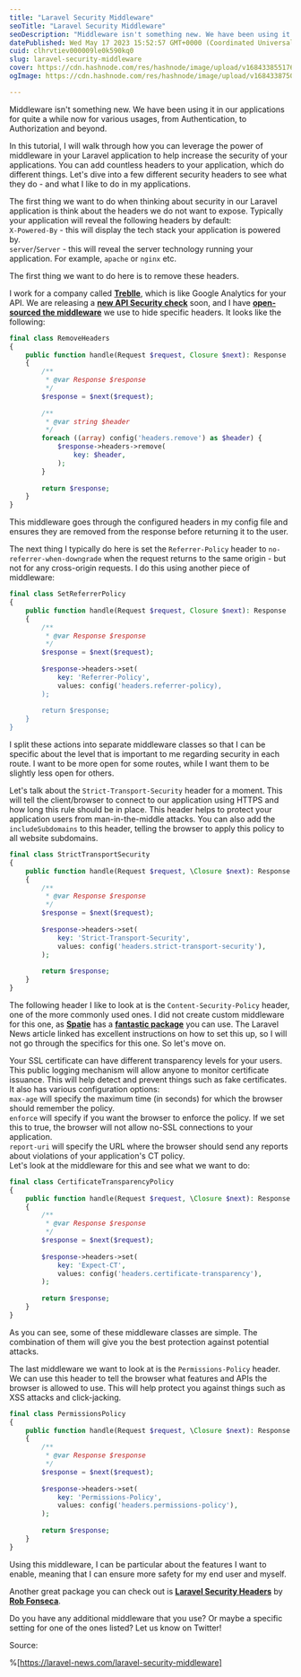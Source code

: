 ```yaml
---
title: "Laravel Security Middleware"
seoTitle: "Laravel Security Middleware"
seoDescription: "Middleware isn't something new. We have been using it in our applications for quite a while now for various usages, from Authentication to Authorization"
datePublished: Wed May 17 2023 15:52:57 GMT+0000 (Coordinated Universal Time)
cuid: clhrvtiev000009le0k590kq0
slug: laravel-security-middleware
cover: https://cdn.hashnode.com/res/hashnode/image/upload/v1684338551764/6d8dcecf-e94a-450c-8a48-d919c23773da.png
ogImage: https://cdn.hashnode.com/res/hashnode/image/upload/v1684338750733/de84b229-ec66-4f39-8bff-4c470e16548e.png

---
```


Middleware isn't something new. We have been using it in our applications for quite a while now for various usages, from Authentication, to Authorization and beyond.

In this tutorial, I will walk through how you can leverage the power of middleware in your Laravel application to help increase the security of your applications. You can add countless headers to your application, which do different things. Let's dive into a few different security headers to see what they do - and what I like to do in my applications.

The first thing we want to do when thinking about security in our Laravel application is think about the headers we do not want to expose. Typically your application will reveal the following headers by default:  
`X-Powered-By` - this will display the tech stack your application is powered by.  
`server`/`Server` - this will reveal the server technology running your application. For example, `apache` or `nginx` etc.

The first thing we want to do here is to remove these headers.

I work for a company called [**Treblle**](https://www.treblle.com/), which is like Google Analytics for your API. We are releasing a [**new API Security check**](https://www.treblle.com/features/api-security) soon, and I have [**open-sourced the middleware**](https://github.com/Treblle/security-headers) we use to hide specific headers. It looks like the following:

```php
final class RemoveHeaders
{
    public function handle(Request $request, Closure $next): Response
    {
        /**
         * @var Response $response
         */
        $response = $next($request);
 
        /**
         * @var string $header
         */
        foreach ((array) config('headers.remove') as $header) {
            $response->headers->remove(
                key: $header,
            );
        }
 
        return $response;
    }
}
```

This middleware goes through the configured headers in my config file and ensures they are removed from the response before returning it to the user.

The next thing I typically do here is set the `Referrer-Policy` header to `no-referrer-when-downgrade` when the request returns to the same origin - but not for any cross-origin requests. I do this using another piece of middleware:

```php
final class SetReferrerPolicy
{
    public function handle(Request $request, Closure $next): Response
    {
        /**
         * @var Response $response
         */
        $response = $next($request);
 
        $response->headers->set(
            key: 'Referrer-Policy',
            values: config('headers.referrer-policy),
        );
 
        return $response;
    }
}
```

I split these actions into separate middleware classes so that I can be specific about the level that is important to me regarding security in each route. I want to be more open for some routes, while I want them to be slightly less open for others.

Let's talk about the `Strict-Transport-Security` header for a moment. This will tell the client/browser to connect to our application using HTTPS and how long this rule should be in place. This header helps to protect your application users from man-in-the-middle attacks. You can also add the `includeSubdomains` to this header, telling the browser to apply this policy to all website subdomains.

```php
final class StrictTransportSecurity
{
    public function handle(Request $request, \Closure $next): Response
    {
        /**
         * @var Response $response
         */
        $response = $next($request);
 
        $response->headers->set(
            key: 'Strict-Transport-Security',
            values: config('headers.strict-transport-security'),
        );
 
        return $response;
    }
}
```

The following header I like to look at is the `Content-Security-Policy` header, one of the more commonly used ones. I did not create custom middleware for this one, as [**Spatie**](https://spatie.be/) has a [**fantastic package**](https://laravel-news.com/laravel-content-security-policies) you can use. The Laravel News article linked has excellent instructions on how to set this up, so I will not go through the specifics for this one. So let's move on.

Your SSL certificate can have different transparency levels for your users. This public logging mechanism will allow anyone to monitor certificate issuance. This will help detect and prevent things such as fake certificates. It also has various configuration options:  
`max-age` will specify the maximum time (in seconds) for which the browser should remember the policy.  
`enforce` will specify if you want the browser to enforce the policy. If we set this to true, the browser will not allow no-SSL connections to your application.  
`report-uri` will specify the URL where the browser should send any reports about violations of your application's CT policy.  
Let's look at the middleware for this and see what we want to do:

```php
final class CertificateTransparencyPolicy
{
    public function handle(Request $request, \Closure $next): Response
    {
        /**
         * @var Response $response
         */
        $response = $next($request);
 
        $response->headers->set(
            key: 'Expect-CT',
            values: config('headers.certificate-transparency'),
        );
 
        return $response;
    }
}
```

As you can see, some of these middleware classes are simple. The combination of them will give you the best protection against potential attacks.

The last middleware we want to look at is the `Permissions-Policy` header. We can use this header to tell the browser what features and APIs the browser is allowed to use. This will help protect you against things such as XSS attacks and click-jacking.

```php
final class PermissionsPolicy
{
    public function handle(Request $request, \Closure $next): Response
    {
        /**
         * @var Response $response
         */
        $response = $next($request);
 
        $response->headers->set(
            key: 'Permissions-Policy',
            values: config('headers.permissions-policy'),
        );
 
        return $response;
    }
}
```

Using this middleware, I can be particular about the features I want to enable, meaning that I can ensure more safety for my end user and myself.

Another great package you can check out is [**Laravel Security Headers**](https://github.com/therobfonz/laravel-security-headers) by [**Rob Fonseca**](https://twitter.com/therobfonz).

Do you have any additional middleware that you use? Or maybe a specific setting for one of the ones listed? Let us know on Twitter!

Source:

%[https://laravel-news.com/laravel-security-middleware]